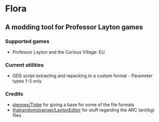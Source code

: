 # Flora
## A modding tool for Professor Layton games

### Supported games
* Professor Layton and the Curious Village: EU

### Current utilities
* GDS script extracting and repacking to a custom format - Parameter types 1-3 only

### Credits
* [pleonex/Tinke](https://github.com/pleonex/Tinke) for giving a base for some of the file formats
* [thatrandomstranger/LaytonEditor](https://github.com/thatrandomstranger/LaytonEditor/) for stuff regarding the ARC (ani/bg) files